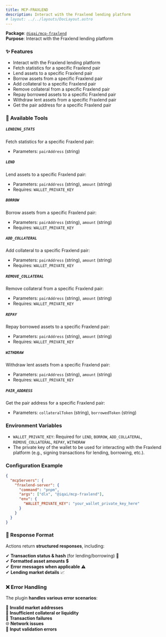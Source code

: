 ```yaml
---
title: MCP-FRAXLEND
description: Interact with the Fraxlend lending platform
# layout: ../../layouts/DocLayout.astro
---
```


**Package**: [`@iqai/mcp-fraxlend`](https://www.npmjs.com/package/@iqai/mcp-fraxlend)  
**Purpose**: Interact with the Fraxlend lending platform

### ✨ Features

- Interact with the Fraxlend lending platform
- Fetch statistics for a specific Fraxlend pair
- Lend assets to a specific Fraxlend pair
- Borrow assets from a specific Fraxlend pair
- Add collateral to a specific Fraxlend pair
- Remove collateral from a specific Fraxlend pair
- Repay borrowed assets to a specific Fraxlend pair
- Withdraw lent assets from a specific Fraxlend pair
- Get the pair address for a specific Fraxlend pair

### 🔧 Available Tools

##### `LENDING_STATS`

Fetch statistics for a specific Fraxlend pair:

- Parameters: `pairAddress` (string)

##### `LEND`

Lend assets to a specific Fraxlend pair:

- Parameters: `pairAddress` (string), `amount` (string)
- Requires: `WALLET_PRIVATE_KEY`

##### `BORROW`

Borrow assets from a specific Fraxlend pair:

- Parameters: `pairAddress` (string), `amount` (string)
- Requires: `WALLET_PRIVATE_KEY`

##### `ADD_COLLATERAL`

Add collateral to a specific Fraxlend pair:

- Parameters: `pairAddress` (string), `amount` (string)
- Requires: `WALLET_PRIVATE_KEY`

##### `REMOVE_COLLATERAL`

Remove collateral from a specific Fraxlend pair:

- Parameters: `pairAddress` (string), `amount` (string)
- Requires: `WALLET_PRIVATE_KEY`

##### `REPAY`

Repay borrowed assets to a specific Fraxlend pair:

- Parameters: `pairAddress` (string), `amount` (string)
- Requires: `WALLET_PRIVATE_KEY`

##### `WITHDRAW`

Withdraw lent assets from a specific Fraxlend pair:

- Parameters: `pairAddress` (string), `amount` (string)
- Requires: `WALLET_PRIVATE_KEY`

##### `PAIR_ADDRESS`

Get the pair address for a specific Fraxlend pair:

- Parameters: `collateralToken` (string), `borrowedToken` (string)

### Environment Variables

- `WALLET_PRIVATE_KEY`: Required for `LEND`, `BORROW`, `ADD_COLLATERAL`, `REMOVE_COLLATERAL`, `REPAY`, `WITHDRAW`
- The private key of the wallet to be used for interacting with the Fraxlend platform (e.g., signing transactions for lending, borrowing, etc.).

### Configuration Example

```json
{
  "mcpServers": {
    "fraxlend-server": {
      "command": "pnpm",
      "args": ["dlx", "@iqai/mcp-fraxlend"],
      "env": {
        "WALLET_PRIVATE_KEY": "your_wallet_private_key_here"
      }
    }
  }
}
```

### 📜 Response Format

Actions return **structured responses**, including:

✔ **Transaction status & hash** (for lending/borrowing) 🔗  
✔ **Formatted asset amounts** 💲  
✔ **Error messages when applicable** ⚠  
✔ **Lending market details** 📈

### ❌ Error Handling

The plugin **handles various error scenarios**:

🚨 **Invalid market addresses**  
💸 **Insufficient collateral or liquidity**  
🔄 **Transaction failures**  
🌐 **Network issues**  
🛑 **Input validation errors**
